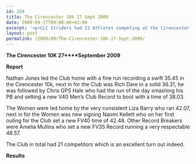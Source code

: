 ```yaml
---
id: 224
title: The Cirencester 10k 27 Sept 2009
date: 2009-09-27T09:00:00+01:00
excerpt: '<p>CLC Striders had 21 Athletes competing at the Cirencester 10k on 27th September 2009. The Club Produced 3 Club Records and some very satisfying performances on a very warm and sunny day. See full Report/Results and Photos by clicking below. Well done to you all Brendan Ward, Club Chairman The Cirencester 10k 27 Sept 2009 Photos Report Results</p>'
layout: post
permalink: /2009/09/The-Cirencester-10k-27-Sept-2009/
---
```

**The Cirencester 10K 27****September 2009**

**<a name="Report"></a>**

**Report**</p> 

Nathan Jones led the Club home with a fine run recording a swift 35.45 in the Cirencester 10k, next in for the Club was Rich Dare in a solid 36.31, he was followed by Chris GPS Hale who had the run of the day smashing his PB and setting a new V40 Men&#8217;s Club Record to boot with a time of 38.03. 

The Women were led home by the very consistent Liza Barry who ran 42.07, next in for the Women was new signing Naomi Kellett who on her first outing for the Club set a new FV40 time of 42.48. Other Record Breakers were Amelia Mullins who set a new FV35 Record running a very respectable 48.57.

The Club in total had 21 competitors which is an excellent turn out indeed.

<a name="Report"></a>**Results**

<map name="100109w.jpg">
  <area shape="RECT" coords="677,27,696,48" alt="Race Winner" />
  
  <area shape="RECT" coords="379,28,393,45" alt="Sarah Greef" />
  
  <area shape="RECT" coords="354,28,368,46" alt="Rachel Vines" />
  
  <area shape="RECT" coords="303,28,318,46" alt="Anna Maughan" />
  
  <area shape="RECT" coords="206,28,220,46" alt="Dawn Addinall" />
  
  <area shape="RECT" coords="86,28,103,46" alt="Alex Evans" />
</map>

<map name="100109m.jpg">
  <area shape="RECT" coords="63,31,76,45" alt="Clive Scott" />
  
  <area shape="RECT" coords="112,32,121,44" alt="Paul Davies" />
  
  <area shape="RECT" coords="118,32,129,43" alt="Paul Stonuary" />
  
  <area shape="RECT" coords="223,29,236,47" alt="James Gibbs" />
  
  <area shape="RECT" coords="255,29,264,42" alt="David Smeath" />
  
  <area shape="RECT" coords="263,28,272,43" alt="Chris Hale" />
  
  <area shape="RECT" coords="275,31,288,45" alt="Rob Shute" />
  
  <area shape="RECT" coords="308,31,321,45" alt="Billy Bradshaw" />
  
  <area shape="RECT" coords="582,29,594,46" alt="Will Ferguson" />
  
  <area shape="RECT" coords="680,30,694,45" alt="Race Winner" />
</map>
